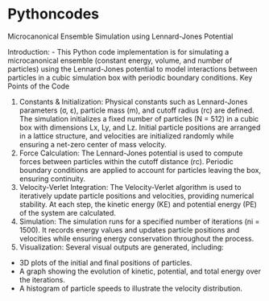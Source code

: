 # Pythoncodes


Microcanonical Ensemble Simulation using Lennard-Jones Potential

Introduction: -
This Python code implementation is for simulating a microcanonical ensemble (constant energy, volume, and number of particles) using the Lennard-Jones potential to model interactions between particles in a cubic simulation box with periodic boundary conditions.
Key Points of the Code
1. Constants & Initialization:
Physical constants such as Lennard-Jones parameters (σ, ε), particle mass (m), and cutoff radius (rc) are defined. The simulation initializes a fixed number of particles (N = 512) in a cubic box with dimensions Lx, Ly, and Lz. Initial particle positions are arranged in a lattice structure, and velocities are initialized randomly while ensuring a net-zero center of mass velocity.
2. Force Calculation:
The Lennard-Jones potential is used to compute forces between particles within the cutoff distance (rc). Periodic boundary conditions are applied to account for particles leaving the box, ensuring continuity.
3. Velocity-Verlet Integration:
The Velocity-Verlet algorithm is used to iteratively update particle positions and velocities, providing numerical stability. At each step, the kinetic energy (KE) and potential energy (PE) of the system are calculated.
4. Simulation:
The simulation runs for a specified number of iterations (ni = 1500). It records energy values and updates particle positions and velocities while ensuring energy conservation throughout the process.
5. Visualization:
Several visual outputs are generated, including:
- 3D plots of the initial and final positions of particles.
- A graph showing the evolution of kinetic, potential, and total energy over the iterations.
- A histogram of particle speeds to illustrate the velocity distribution.

